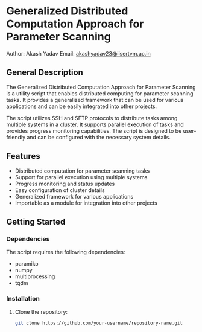 # Generalized Distributed Computation Approach for Parameter Scanning

Author: Akash Yadav
Email: akashyadav23@iisertvm.ac.in

## General Description

The Generalized Distributed Computation Approach for Parameter Scanning is a utility script that enables distributed computing for parameter scanning tasks. It provides a generalized framework that can be used for various applications and can be easily integrated into other projects.

The script utilizes SSH and SFTP protocols to distribute tasks among multiple systems in a cluster. It supports parallel execution of tasks and provides progress monitoring capabilities. The script is designed to be user-friendly and can be configured with the necessary system details.

## Features

- Distributed computation for parameter scanning tasks
- Support for parallel execution using multiple systems
- Progress monitoring and status updates
- Easy configuration of cluster details
- Generalized framework for various applications
- Importable as a module for integration into other projects

## Getting Started

### Dependencies

The script requires the following dependencies:

- paramiko
- numpy
- multiprocessing
- tqdm

### Installation

1. Clone the repository:

   ```bash
   git clone https://github.com/your-username/repository-name.git
